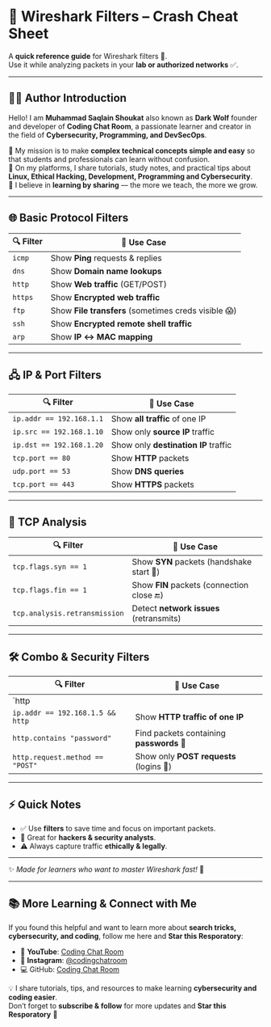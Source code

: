 # 🦈 Wireshark Filters – Crash Cheat Sheet  

A **quick reference guide** for Wireshark filters 🎯.  
Use it while analyzing packets in your **lab or authorized networks** ✅.  

---

## 👨‍💻 Author Introduction  

Hello! I am **Muhammad Saqlain Shoukat** also known as **Dark Wolf** founder and developer of **Coding Chat Room**, a passionate learner and creator in the field of **Cybersecurity, Programming, and DevSecOps**.  

🔹 My mission is to make **complex technical concepts simple and easy** so that students and professionals can learn without confusion.  
🔹 On my platforms, I share tutorials, study notes, and practical tips about **Linux, Ethical Hacking, Development, Programming and Cybersecurity**.  
🔹 I believe in **learning by sharing** — the more we teach, the more we grow.  

---

## 🌐 Basic Protocol Filters  

| 🔍 **Filter** | 📌 **Use Case** |
|--------------|----------------|
| `icmp` | Show **Ping** requests & replies |
| `dns` | Show **Domain name lookups** |
| `http` | Show **Web traffic** (GET/POST) |
| `https` | Show **Encrypted web traffic** |
| `ftp` | Show **File transfers** (sometimes creds visible 😱) |
| `ssh` | Show **Encrypted remote shell traffic** |
| `arp` | Show **IP ↔ MAC mapping** |

---

## 🖧 IP & Port Filters  

| 🔍 **Filter** | 📌 **Use Case** |
|--------------|----------------|
| `ip.addr == 192.168.1.1` | Show **all traffic** of one IP |
| `ip.src == 192.168.1.10` | Show only **source IP** traffic |
| `ip.dst == 192.168.1.20` | Show only **destination IP** traffic |
| `tcp.port == 80` | Show **HTTP** packets |
| `udp.port == 53` | Show **DNS queries** |
| `tcp.port == 443` | Show **HTTPS** packets |

---

## 🔎 TCP Analysis  

| 🔍 **Filter** | 📌 **Use Case** |
|--------------|----------------|
| `tcp.flags.syn == 1` | Show **SYN** packets (handshake start 🤝) |
| `tcp.flags.fin == 1` | Show **FIN** packets (connection close 🔚) |
| `tcp.analysis.retransmission` | Detect **network issues** (retransmits) |

---

## 🛠 Combo & Security Filters  

| 🔍 **Filter** | 📌 **Use Case** |
|--------------|----------------|
| `http || dns` | Show both **HTTP & DNS** traffic |
| `ip.addr == 192.168.1.5 && http` | Show **HTTP traffic of one IP** |
| `http.contains "password"` | Find packets containing **passwords** 🔑 |
| `http.request.method == "POST"` | Show only **POST requests** (logins 👤) |

---

## ⚡ Quick Notes  

- ✅ Use **filters** to save time and focus on important packets.  
- 🚀 Great for **hackers & security analysts**.  
- ⚠️ Always capture traffic **ethically & legally**.  

---

✨ *Made for learners who want to master Wireshark fast!* 🚀  

---

## 📚 More Learning & Connect with Me

If you found this helpful and want to learn more about **search tricks, cybersecurity, and coding**, follow me here and **Star this Resporatory**:

- 🎥 **YouTube**: [Coding Chat Room](https://www.youtube.com/@CodingChatRoom)  
- 📸 **Instagram**: [@codingchatroom](https://www.instagram.com/codingchatroom/?igsh=czBrcjAyYmxma2du)
- 💻 GitHub: [Coding Chat Room](https://github.com/CodingChatRoom)

💡 I share tutorials, tips, and resources to make learning **cybersecurity and coding easier**.  
Don’t forget to **subscribe & follow** for more updates and **Star this Resporatory** 🚀  
